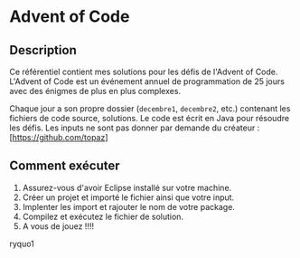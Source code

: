 # Advent of Code



## Description

Ce référentiel contient mes solutions pour les défis de l'Advent of Code. L'Advent of Code est un événement annuel de programmation de 25 jours avec des énigmes de plus en plus complexes.

Chaque jour a son propre dossier (`decembre1`, `decembre2`, etc.) contenant les fichiers de code source, solutions. Le code est écrit en Java pour résoudre les défis.
Les inputs ne sont pas donner par demande du créateur : [https://github.com/topaz]


## Comment exécuter

1. Assurez-vous d'avoir Eclipse installé sur votre machine.
2. Créer un projet et importé le fichier ainsi que votre input.
3. Implenter les import et rajouter le nom de votre package.
4. Compilez et exécutez le fichier de solution.
5. A vous de jouez !!!!


ryquo1
